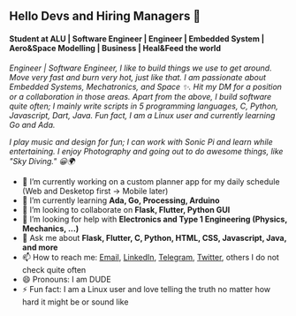 ## Hello Devs and Hiring Managers 👋
#### Student at ALU | Software Engineer | Engineer | Embedded System | Aero&Space Modelling | Business | Heal&Feed the world

*Engineer | Software Engineer, I like to build things we use to get around. Move very fast and burn very hot, just like that. I am passionate about Embedded Systems, Mechatronics, and Space ✨️. Hit my DM for a position or a collaboration in those areas.
Apart from the above, I build software quite often; I mainly write scripts in 5 programming languages, C, Python, Javascript, Dart, Java. Fun fact, I am a Linux user and currently learning Go and Ada.*

*I play music and design for fun; I can work with Sonic Pi and learn while entertaining. I enjoy Photography and going out to do awesome things, like "Sky Diving." 😀️🌍️*

- 🔭 I’m currently working on a custom planner app for my daily schedule (Web and Desketop first -> Mobile later)
- 🌱 I’m currently learning **Ada, Go, Processing, Arduino**
- 👯 I’m looking to collaborate on **Flask, Flutter, Python GUI**
- 🤔 I’m looking for help with **Electronics and Type 1 Engineering (Physics, Mechanics, ...)**
- 💬 Ask me about **Flask, Flutter, C, Python, HTML, CSS, Javascript, Java, and more**
- 📫 How to reach me: [Email](murairicedric@gmail.com), [LinkedIn](https://www.linkedin.com/in/cedric-murairi/), [Telegram](+250787104022), [Twitter](https://twitter.com/CMurairi), others I do not check quite often
- 😄 Pronouns: I am DUDE
- ⚡ Fun fact: I am a Linux user and love telling the truth no matter how hard it might be or sound like
